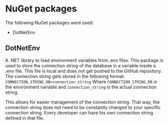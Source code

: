 ﻿# NuGet packages

The following NuGet packages were used:
 - DotNetEnv

 ## DotNetEnv
 A .NET library to load environment variables from .env files.
 This package is used to store the connection string of the database in a variable inside a .env file.
 This file is local and does not get pushed to the GitHub repository.
 The connection string gets stored in the following format:
`CONNECTION_STRING_DB=connection_string`
Where `CONNECTION_STRING_DB` is the environment variable and `connection_string` is the actual connection string.

This allows for easier management of the connection string. That way, the connection string does not need to be constantly changed to your specific connection string. Every developer can have his own connection string defined in that file.